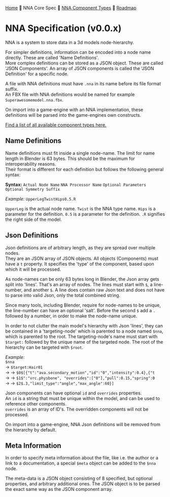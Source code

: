 [Home](readme.md) 🔶 NNA Core Spec 🔶 [NNA Component Types](nna_component_types.md) 🔶 [Roadmap](roadmap.md)

# NNA Specification (v0.0.x)
NNA is a system to store data in a 3d models node-hierarchy.

For simpler definitions, information can be encoded into a node name directly. These are called 'Name Definitions'.\
More complex definitions can be stored as a JSON object. These are called 'JSON Components'. An array of JSON components is called the 'JSON Definition' for a specific node.

A file with NNA definitions must have `.nna` in its name before its file format suffix.\
An FBX file with NNA definitions would be named for example `Superawesomemodel.nna.fbx`.

On import into a game-engine with an NNA implementation, these definitions will be parsed into the game-engines own constructs.

[Find a list of all available component types here.](nna_component_types.md)

## Name Definitions
Name definitions must fit inside a single node-name. The limit for name length in Blender is 63 bytes. This should be the maximum for interoperability reasons.\
Their format is different for each definition but follows the following general syntax:

**Syntax:** `Actual Node Name` `NNA Processor Name` `Optional Parameters` `Optional Symmetry Suffix`

*Example:* `UpperLegTwistHips0.5.R`

`UpperLeg` is the actual node name.
`Twist` is the NNA type name.
`Hips` is a parameter for the definition.
`0.5` is a parameter for the definition.
`.R` signifies the right side of the model.

## Json Definitions
Json definitions are of arbitrary length, as they are spread over multiple nodes.\
They are an JSON array of JSON objects. All objects (Components) must have a `t` property. It specifies the 'type' of the component, based upon which it will be processed.

As node-names can be only 63 bytes long in Blender, the Json array gets split into 'lines'. That's an array of nodes. The lines must start with `$`, a line-number, and another `$`. A line does contain raw Json text and does not have to parse into valid Json, only the total combined string.

Since many tools, including Blender, require for node-names to be unique, the line-number can have an optional 'salt'. Before the second `$` add a `.` followed by a number, in order to make the node-name unique.

In order to not clutter the main model's hierarchy with Json 'lines', they can be contained in a 'targeting-node' which is parented to a node named `$nna`, which is parented to the root. The targeting-node's name must start with `$target:` followed by the unique name of the targeted node. The root of the hierarchy can be targeted with `$root`.

*Example*:\
`$nna`\
→ `$target:Hair01`\
→ → `$0$[{"t":"ava.secondary_motion","id":"0","intensity":0.4},{"t`\
→ → `$1$":"vrc.physbone", "overrides":["0"],"pull":0.15,"spring":0`\
→ → `$2$.3,"limit_type":"angle","max_angle":60}]`

Json components can have optional `id` and `overrides` properties.\
An `id` is a string that must be unique within the model, and can be used to reference other components.\
`overrides` is an array of ID's. The overridden components will not be processed.

On import into a game-engine, NNA Json definitions will be removed from the hierarchy by default.

## Meta Information
In order to specify meta information about the file, like i.e. the author or a link to a documentation, a special `$meta` object can be added to the `$nna` node.

The meta-data is a JSON object consisting of 8 specified, but optional properties, and arbitrary additional ones. The JSON object is to be parsed the exact same way as the JSON component array.
